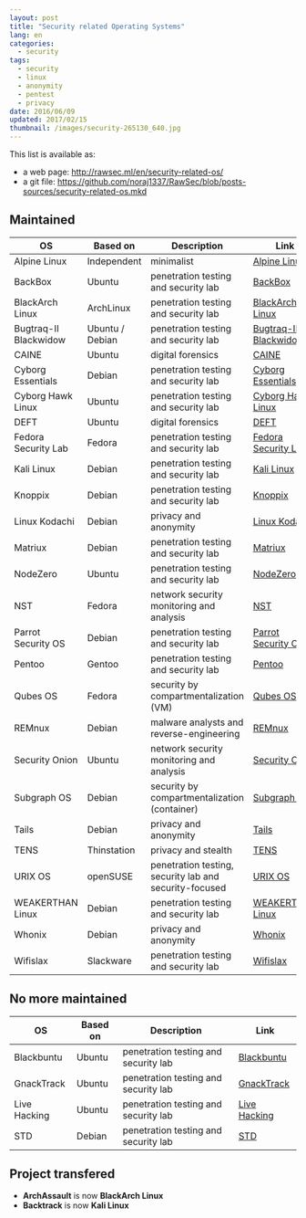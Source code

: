 ```yaml
---
layout: post
title: "Security related Operating Systems"
lang: en
categories:
  - security
tags:
  - security
  - linux
  - anonymity
  - pentest
  - privacy
date: 2016/06/09
updated: 2017/02/15
thumbnail: /images/security-265130_640.jpg
---
```

This list is available as: 
+ a web page: http://rawsec.ml/en/security-related-os/
+ a git file: https://github.com/noraj1337/RawSec/blob/posts-sources/security-related-os.mkd

## Maintained

| OS                    | Based on        | Description                                             | Link
| ---                   | ---             | ---                                                     | ---
| Alpine Linux          | Independent     | minimalist                                              | [Alpine Linux](http://www.alpinelinux.org/)
| BackBox               | Ubuntu          | penetration testing and security lab                    | [BackBox](https://backbox.org/)
| BlackArch Linux       | ArchLinux       | penetration testing and security lab                    | [BlackArch Linux](https://blackarch.org/)
| Bugtraq-II Blackwidow | Ubuntu / Debian | penetration testing and security lab                    | [Bugtraq-II Blackwidow](http://www.bugtraq-team.com/project-blackwidow.html)
| CAINE                 | Ubuntu          | digital forensics                                       | [CAINE](http://www.caine-live.net/)
| Cyborg Essentials     | Debian          | penetration testing and security lab                    | [Cyborg Essentials](http://cyborg.ztrela.com/cyborg-essentials/)
| Cyborg Hawk Linux     | Ubuntu          | penetration testing and security lab                    | [Cyborg Hawk Linux](http://cyborg.ztrela.com/cyborg-hawk/)
| DEFT                  | Ubuntu          | digital forensics                                       | [DEFT](http://www.deftlinux.net/)
| Fedora Security Lab   | Fedora          | penetration testing and security lab                    | [Fedora Security Lab](https://labs.fedoraproject.org/security/)
| Kali Linux            | Debian          | penetration testing and security lab                    | [Kali Linux](https://www.kali.org/)
| Knoppix               | Debian          | penetration testing and security lab                    | [Knoppix](http://knoppix.net/)
| Linux Kodachi         | Debian          | privacy and anonymity                                   | [Linux Kodachi](https://www.digi77.com/linux-kodachi/)
| Matriux               | Debian          | penetration testing and security lab                    | [Matriux](https://sourceforge.net/projects/matriux/)
| NodeZero              | Ubuntu          | penetration testing and security lab                    | [NodeZero](https://sourceforge.net/projects/nodezero/)
| NST                   | Fedora          | network security monitoring and analysis                | [NST](https://sourceforge.net/projects/nst/)
| Parrot Security OS    | Debian          | penetration testing and security lab                    | [Parrot Security OS](https://www.parrotsec.org/)
| Pentoo                | Gentoo          | penetration testing and security lab                    | [Pentoo](http://www.pentoo.ch/)
| Qubes OS              | Fedora          | security by compartmentalization (VM)                   | [Qubes OS](https://www.qubes-os.org/)
| REMnux                | Debian          | malware analysts and reverse-engineering                | [REMnux](https://remnux.org/)
| Security Onion        | Ubuntu          | network security monitoring and analysis                | [Security Onion](https://securityonion.net/)
| Subgraph OS           | Debian          | security by compartmentalization (container)            | [Subgraph OS](https://subgraph.com/sgos/index.en.html)
| Tails                 | Debian          | privacy and anonymity                                   | [Tails](https://tails.boum.org/)
| TENS                  | Thinstation     | privacy and stealth                                     | [TENS](https://www.spi.dod.mil/lipose.htm)
| URIX OS               | openSUSE        | penetration testing, security lab and security-focused  | [URIX OS](http://urix.us/)
| WEAKERTHAN Linux      | Debian          | penetration testing and security lab                    | [WEAKERTHAN Linux](http://www.weaknetlabs.com)
| Whonix                | Debian          | privacy and anonymity                                   | [Whonix](https://www.whonix.org/)
| Wifislax              | Slackware       | penetration testing and security lab                    | [Wifislax](http://www.wifislax.com/)

## No more maintained

| OS                    | Based on        | Description                                             | Link
| ---                   | ---             | ---                                                     | ---
| Blackbuntu            | Ubuntu          | penetration testing and security lab                    | [Blackbuntu](https://sourceforge.net/projects/blackbuntu/)
| GnackTrack            | Ubuntu          | penetration testing and security lab                    | [GnackTrack](https://www.phillips321.co.uk/gnacktrack/)
| Live Hacking          | Ubuntu          | penetration testing and security lab                    | [Live Hacking](http://www.livehacking.com/live-hacking-cd/)
| STD                   | Debian          | penetration testing and security lab                    | [STD](https://s-t-d.org/)

## Project transfered

+ **ArchAssault** is now **BlackArch Linux**
+ **Backtrack** is now **Kali Linux**
